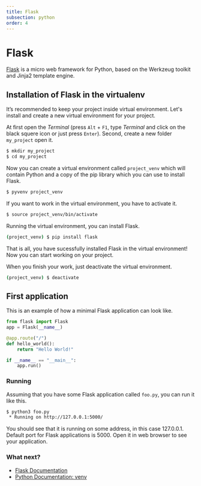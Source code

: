 ```yaml
---
title: Flask
subsection: python
order: 4
---
```


# Flask

[Flask](http://flask.pocoo.org/) is a micro web framework for Python, based on the Werkzeug toolkit and Jinja2 template engine.

## Installation of Flask in the virtualenv

It’s recommended to keep your project inside virtual environment. Let's install and create a new virtual environment for your project.

At first open the _Terminal_ (press `Alt` + `F1`, type _Terminal_ and click on the black squere icon or just press `Enter`). Second, create a new folder `my_project` open it.

```bash
$ mkdir my_project
$ cd my_project
```

Now you can create a virtual environment called `project_venv` which will contain Python and a copy of the pip library which you can use to install Flask.

```bash
$ pyvenv project_venv
```

If you want to work in the virtual environment, you have to activate it.

```bash
$ source project_venv/bin/activate
```

Running the virtual environment, you can install Flask.

```bash
(project_venv) $ pip install flask
```
That is all, you have sucessfully installed Flask in the virtual environment! Now you can start working on your project.

When you finish your work, just deactivate the virtual environment.

```bash
(project_venv) $ deactivate
```

## First application

This is an example of how a minimal Flask application can look like.

```python
from flask import Flask
app = Flask(__name__)

@app.route("/")
def hello_world():
    return "Hello World!"

if __name__ == "__main__":
    app.run()
```

### Running

Assuming that you have some Flask application called `foo.py`, you can run it like this.

```bash
$ python3 foo.py
 * Running on http://127.0.0.1:5000/
```

You should see that it is running on some address, in this case 127.0.0.1. Default port for Flask applications is 5000. Open it in web browser to see your application.

### What next?

 * [Flask Documentation](http://flask.pocoo.org/docs/)
 * [Python Documentation: venv](https://docs.python.org/3/library/venv.html#module-venv)
